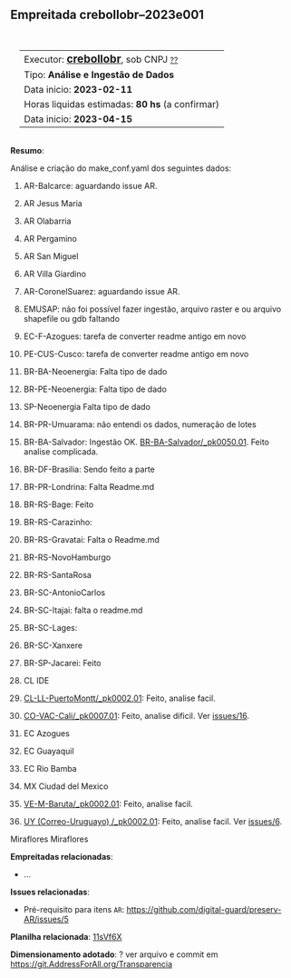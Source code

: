 ## Empreitada crebollobr–2023e001

<aside>
<table align="right" style="padding: 1em">
<tr><td>Executor: <a target="_git" title="link para o git-user do executor" href="https://github.com/crebollobr"><big><b>crebollobr</b></big></a>, sob CNPJ  <small><a target="_cnpj" title="CNPJ contratado como executor" href="https://github.com/crebollobr">??</a></small>
</td></tr>
<tr><td>  Tipo: <b>Análise e Ingestão de Dados</b>   </td></tr>
<tr><td>  Data inicio: <b>2023-02-11</b>   </td></tr>
<tr><td>  Horas liquidas estimadas: <b>80 hs</b> (a confirmar)  </td></tr>
<tr><td>  Data inicio: <b>2023-04-15</b>   </td></tr>
</table>
</aside>

**Resumo**: 

Análise e criação do make_conf.yaml dos seguintes dados:

1. AR-Balcarce: aguardando issue AR.
2. AR	Jesus Maria
3. AR	Olabarria
4. AR	Pergamino
5. AR	San Miguel
6. AR	Villa Giardino

1. AR-CoronelSuarez: aguardando issue AR.

2. EMUSAP: não foi possível fazer ingestão, arquivo raster e ou arquivo shapefile ou gdb faltando

1. EC-F-Azogues: tarefa de converter readme antigo em novo

1. PE-CUS-Cusco: tarefa de converter readme antigo em novo
2. BR-BA-Neoenergia: Falta tipo de dado
3. BR-PE-Neoenergia: Falta tipo de dado
4. SP-Neoenergia Falta tipo de dado
5. BR-PR-Umuarama: não entendi os dados, numeração de lotes
6. BR-BA-Salvador: Ingestão OK. [BR-BA-Salvador/_pk0050.01](https://github.com/digital-guard/preserv-BR/tree/main/data/BA/Salvador/_pk0050.01). Feito analise complicada.
7. BR-DF-Brasilia: Sendo feito a parte
8. BR-PR-Londrina: Falta Readme.md
9. BR-RS-Bage: Feito
10. BR-RS-Carazinho: 
11. BR-RS-Gravatai: Falta o Readme.md
12. BR-RS-NovoHamburgo
13. BR-RS-SantaRosa
14. BR-SC-AntonioCarlos
15. BR-SC-Itajai: falta o readme.md
16. BR-SC-Lages: 
17. BR-SC-Xanxere
18. BR-SP-Jacarei: Feito
19. CL	IDE
20. [CL-LL-PuertoMontt/_pk0002.01](https://github.com/digital-guard/preserv-CL/tree/main/data/LL/PuertoMontt/_pk0002.01): Feito, analise facil.

1. [CO-VAC-Cali/_pk0007.01](https://github.com/digital-guard/preserv-CO/tree/main/data/VAC/Cali/_pk0007.01): Feito, analise dificil. Ver [issues/16](https://github.com/digital-guard/preserv-CO/issues/16). 
2. EC	Azogues
3. EC	Guayaquil
4. EC	Rio Bamba
5. MX	Ciudad del Mexico

1. [VE-M-Baruta/_pk0002.01](https://github.com/digital-guard/preserv-VE/tree/main/data/M/Baruta/_pk0002.01): Feito, analise facil. 

1. [UY (Correo-Uruguayo) /_pk0002.01](https://github.com/digital-guard/preserv-UY/tree/main/data/_pk0002.01): Feito, analise facil.  Ver [issues/6](https://github.com/digital-guard/preserv-UY/issues/6). 

Miraflores	Miraflores

**Empreitadas relacionadas**: 
* ... 

**Issues relacionadas**:

* Pré-requisito para itens `AR`: https://github.com/digital-guard/preserv-AR/issues/5

**Planilha relacionada**: [11sVf6X](https://docs.google.com/spreadsheets/d/11sVf6Xx9QBfs0sFO7p2Iyu-djnLUwkmBTl56wHbtl4E/)

**Dimensionamento adotado**: ? ver arquivo e commit em https://git.AddressForAll.org/Transparencia
